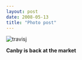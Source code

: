 ```yaml
---
layout: post
date: 2008-05-13
title: "Photo post"
---
```

![travisj](/images/3f324ad34bcd9990c44492145f277a8c4e611da07f8dff35de67e6be74bfe31a.jpg)

<b>Canby is back at the market</b>